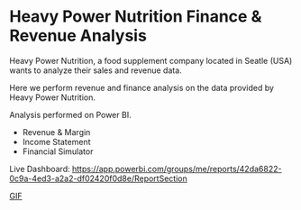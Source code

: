 # Heavy Power Nutrition Finance & Revenue Analysis

Heavy Power Nutrition, a food supplement company located in Seatle (USA) wants to analyze their sales and revenue data.

Here we perform revenue and finance analysis on the data provided by Heavy Power Nutrition.

Analysis performed on Power BI.
- Revenue & Margin
- Income Statement
- Financial Simulator

Live Dashboard: https://app.powerbi.com/groups/me/reports/42da6822-0c9a-4ed3-a2a2-df02420f0d8e/ReportSection

[GIF](https://drive.google.com/file/d/1O5HOXuDtOrRYgW0IZUS3DkobGTGFu8ix/view?usp=sharing)

